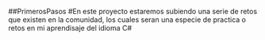 ##PrimerosPasos
#En este proyecto estaremos subiendo una serie de retos que existen en la comunidad, los cuales seran una especie de practica o retos en mi aprendisaje del idioma C#
